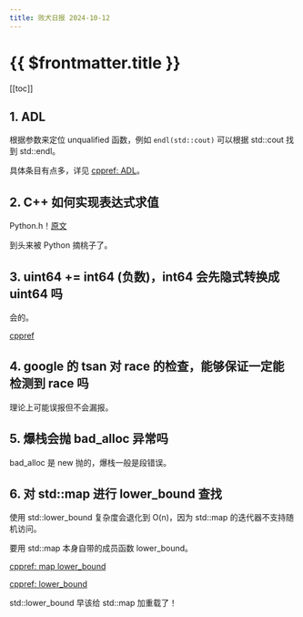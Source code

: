 ```yaml
---
title: 败犬日报 2024-10-12
---
```


# {{ $frontmatter.title }}

[[toc]]

## 1. ADL

根据参数来定位 unqualified 函数，例如 `endl(std::cout)` 可以根据 std::cout 找到 std::endl。

具体条目有点多，详见 [cppref: ADL](https://en.cppreference.com/w/cpp/language/adl)。

## 2. C++ 如何实现表达式求值

Python.h！[原文](https://www.zhihu.com/question/828348723/answer/4895145449)

到头来被 Python 摘桃子了。

## 3. uint64 += int64 (负数)，int64 会先隐式转换成 uint64 吗

会的。

[cppref](https://zh.cppreference.com/w/cpp/language/usual_arithmetic_conversions)

## 4. google 的 tsan 对 race 的检查，能够保证一定能检测到 race 吗

理论上可能误报但不会漏报。

## 5. 爆栈会抛 bad_alloc 异常吗

bad_alloc 是 new 抛的，爆栈一般是段错误。

## 6. 对 std::map 进行 lower_bound 查找

使用 std::lower_bound 复杂度会退化到 O(n)，因为 std::map 的迭代器不支持随机访问。

要用 std::map 本身自带的成员函数 lower_bound。

[cppref: map lower_bound](https://en.cppreference.com/w/cpp/container/map/lower_bound)

[cppref: lower_bound](https://en.cppreference.com/w/cpp/algorithm/lower_bound)

std::lower_bound 早该给 std::map 加重载了！
